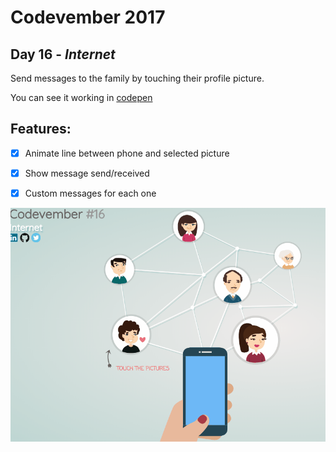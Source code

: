 # Codevember 2017

## Day 16 - *Internet*

Send messages to the family by touching their profile picture.

You can see it working in [codepen](https://codepen.io/RominaMartin/full/jaaqRy/)

## Features:
- [x] Animate line between phone and selected picture
- [x] Show message send/received
- [x] Custom messages for each one


![](internet.gif)